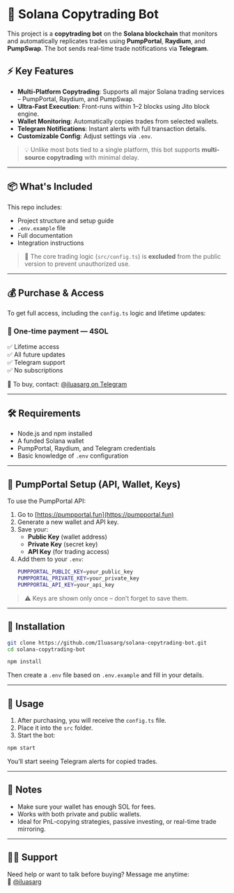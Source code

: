 # 🚀 Solana Copytrading Bot

This project is a **copytrading bot** on the **Solana blockchain** that monitors and automatically replicates trades using **PumpPortal**, **Raydium**, and **PumpSwap**. The bot sends real-time trade notifications via **Telegram**.

## ⚡ Key Features

- **Multi-Platform Copytrading**: Supports all major Solana trading services – PumpPortal, Raydium, and PumpSwap.
- **Ultra-Fast Execution**: Front-runs within 1–2 blocks using Jito block engine.
- **Wallet Monitoring**: Automatically copies trades from selected wallets.
- **Telegram Notifications**: Instant alerts with full transaction details.
- **Customizable Config**: Adjust settings via `.env`.

> 💡 Unlike most bots tied to a single platform, this bot supports **multi-source copytrading** with minimal delay.

---

## 📦 What's Included

This repo includes:
- Project structure and setup guide  
- `.env.example` file  
- Full documentation  
- Integration instructions

> 🔐 The core trading logic (`src/config.ts`) is **excluded** from the public version to prevent unauthorized use.

---

## 💰 Purchase & Access

To get full access, including the `config.ts` logic and lifetime updates:

### 💸 One-time payment — **4SOL**

✅ Lifetime access  
✅ All future updates  
✅ Telegram support  
✅ No subscriptions  

📩 To buy, contact: [@iluasarg on Telegram](https://t.me/iluasarg)

---

## 🛠 Requirements

- Node.js and npm installed
- A funded Solana wallet
- PumpPortal, Raydium, and Telegram credentials
- Basic knowledge of `.env` configuration

---

## 🔑 PumpPortal Setup (API, Wallet, Keys)

To use the PumpPortal API:

1. Go to [https://pumpportal.fun](https://pumpportal.fun)
2. Generate a new wallet and API key.
3. Save your:
   - **Public Key** (wallet address)
   - **Private Key** (secret key)
   - **API Key** (for trading access)
4. Add them to your `.env`:
   ```bash
   PUMPPORTAL_PUBLIC_KEY=your_public_key
   PUMPPORTAL_PRIVATE_KEY=your_private_key
   PUMPPORTAL_API_KEY=your_api_key
   ```

> ⚠️ Keys are shown only once – don’t forget to save them.

---

## 🧪 Installation

```bash
git clone https://github.com/Iluasarg/solana-copytrading-bot.git
cd solana-copytrading-bot

npm install
```

Then create a `.env` file based on `.env.example` and fill in your details.

---

## 🚀 Usage

1. After purchasing, you will receive the `config.ts` file.
2. Place it into the `src` folder.
3. Start the bot:

```bash
npm start
```

You’ll start seeing Telegram alerts for copied trades.

---

## 🧠 Notes

- Make sure your wallet has enough SOL for fees.
- Works with both private and public wallets.
- Ideal for PnL-copying strategies, passive investing, or real-time trade mirroring.

---

## 🧑‍💻 Support

Need help or want to talk before buying? Message me anytime:  
📩 [@iluasarg](https://t.me/iluasarg)

